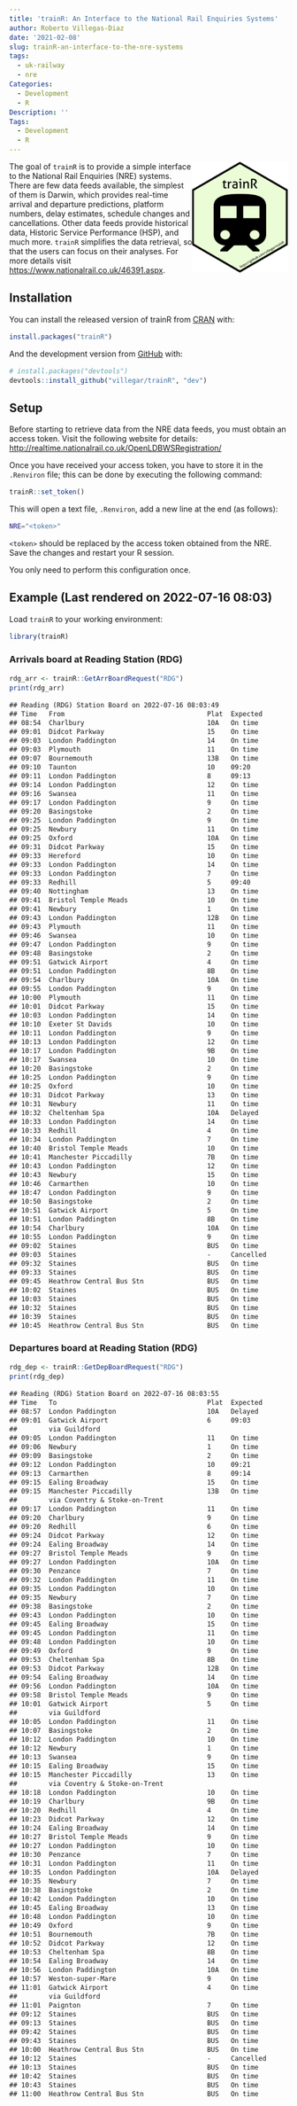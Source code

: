 ```yaml
---
title: 'trainR: An Interface to the National Rail Enquiries Systems'
author: Roberto Villegas-Diaz
date: '2021-02-08'
slug: trainR-an-interface-to-the-nre-systems
tags:
  - uk-railway
  - nre
Categories:
  - Development
  - R
Description: ''
Tags:
  - Development
  - R
---
```


<img src="https://raw.githubusercontent.com/villegar/trainR/main/inst/images/logo.png" alt="logo" align="right" height=200px/>

The goal of `trainR` is to provide a simple interface to the 
National Rail Enquiries (NRE) systems. There are few data feeds 
available, the simplest of them is Darwin, which provides real-time 
arrival and departure predictions, platform numbers, delay estimates, 
schedule changes and cancellations. Other data feeds provide historical 
data, Historic Service Performance (HSP), and much more. `trainR` 
simplifies the data retrieval, so that the users can focus on their 
analyses. For more details visit 
https://www.nationalrail.co.uk/46391.aspx.

## Installation

You can install the released version of trainR from [CRAN](https://CRAN.R-project.org) with:

``` r
install.packages("trainR")
```

And the development version from [GitHub](https://github.com/) with:

``` r
# install.packages("devtools")
devtools::install_github("villegar/trainR", "dev")
```

## Setup
Before starting to retrieve data from the NRE data feeds, you must obtain an access token. 
Visit the following website for details: http://realtime.nationalrail.co.uk/OpenLDBWSRegistration/

Once you have received your access token, you have to store it in the `.Renviron` file; this can be 
done by executing the following command:


```r
trainR::set_token()
```

This will open a text file, `.Renviron`, add a new line at the end (as follows):

```bash
NRE="<token>"
```

`<token>` should be replaced by the access token obtained from the NRE. Save the changes and restart 
your R session.

You only need to perform this configuration once.

## Example (Last rendered on 2022-07-16 08:03)

Load `trainR` to your working environment:

```r
library(trainR)
```

### Arrivals board at Reading Station (RDG)


```r
rdg_arr <- trainR::GetArrBoardRequest("RDG")
print(rdg_arr)
```

```
## Reading (RDG) Station Board on 2022-07-16 08:03:49
## Time   From                                    Plat  Expected
## 08:54  Charlbury                               10A   On time
## 09:01  Didcot Parkway                          15    On time
## 09:03  London Paddington                       14    On time
## 09:03  Plymouth                                11    On time
## 09:07  Bournemouth                             13B   On time
## 09:10  Taunton                                 10    09:20
## 09:11  London Paddington                       8     09:13
## 09:14  London Paddington                       12    On time
## 09:16  Swansea                                 11    On time
## 09:17  London Paddington                       9     On time
## 09:20  Basingstoke                             2     On time
## 09:25  London Paddington                       9     On time
## 09:25  Newbury                                 11    On time
## 09:25  Oxford                                  10A   On time
## 09:31  Didcot Parkway                          15    On time
## 09:33  Hereford                                10    On time
## 09:33  London Paddington                       14    On time
## 09:33  London Paddington                       7     On time
## 09:33  Redhill                                 5     09:40
## 09:40  Nottingham                              13    On time
## 09:41  Bristol Temple Meads                    10    On time
## 09:41  Newbury                                 1     On time
## 09:43  London Paddington                       12B   On time
## 09:43  Plymouth                                11    On time
## 09:46  Swansea                                 10    On time
## 09:47  London Paddington                       9     On time
## 09:48  Basingstoke                             2     On time
## 09:51  Gatwick Airport                         4     On time
## 09:51  London Paddington                       8B    On time
## 09:54  Charlbury                               10A   On time
## 09:55  London Paddington                       9     On time
## 10:00  Plymouth                                11    On time
## 10:01  Didcot Parkway                          15    On time
## 10:03  London Paddington                       14    On time
## 10:10  Exeter St Davids                        10    On time
## 10:11  London Paddington                       9     On time
## 10:13  London Paddington                       12    On time
## 10:17  London Paddington                       9B    On time
## 10:17  Swansea                                 10    On time
## 10:20  Basingstoke                             2     On time
## 10:25  London Paddington                       9     On time
## 10:25  Oxford                                  10    On time
## 10:31  Didcot Parkway                          13    On time
## 10:31  Newbury                                 11    On time
## 10:32  Cheltenham Spa                          10A   Delayed
## 10:33  London Paddington                       14    On time
## 10:33  Redhill                                 4     On time
## 10:34  London Paddington                       7     On time
## 10:40  Bristol Temple Meads                    10    On time
## 10:41  Manchester Piccadilly                   7B    On time
## 10:43  London Paddington                       12    On time
## 10:43  Newbury                                 15    On time
## 10:46  Carmarthen                              10    On time
## 10:47  London Paddington                       9     On time
## 10:50  Basingstoke                             2     On time
## 10:51  Gatwick Airport                         5     On time
## 10:51  London Paddington                       8B    On time
## 10:54  Charlbury                               10A   On time
## 10:55  London Paddington                       9     On time
## 09:02  Staines                                 BUS   On time
## 09:03  Staines                                 -     Cancelled
## 09:32  Staines                                 BUS   On time
## 09:33  Staines                                 BUS   On time
## 09:45  Heathrow Central Bus Stn                BUS   On time
## 10:02  Staines                                 BUS   On time
## 10:03  Staines                                 BUS   On time
## 10:32  Staines                                 BUS   On time
## 10:39  Staines                                 BUS   On time
## 10:45  Heathrow Central Bus Stn                BUS   On time
```

### Departures board at Reading Station (RDG)


```r
rdg_dep <- trainR::GetDepBoardRequest("RDG")
print(rdg_dep)
```

```
## Reading (RDG) Station Board on 2022-07-16 08:03:55
## Time   To                                      Plat  Expected
## 08:57  London Paddington                       10A   Delayed
## 09:01  Gatwick Airport                         6     09:03
##        via Guildford                           
## 09:05  London Paddington                       11    On time
## 09:06  Newbury                                 1     On time
## 09:09  Basingstoke                             2     On time
## 09:12  London Paddington                       10    09:21
## 09:13  Carmarthen                              8     09:14
## 09:15  Ealing Broadway                         15    On time
## 09:15  Manchester Piccadilly                   13B   On time
##        via Coventry & Stoke-on-Trent           
## 09:17  London Paddington                       11    On time
## 09:20  Charlbury                               9     On time
## 09:20  Redhill                                 6     On time
## 09:24  Didcot Parkway                          12    On time
## 09:24  Ealing Broadway                         14    On time
## 09:27  Bristol Temple Meads                    9     On time
## 09:27  London Paddington                       10A   On time
## 09:30  Penzance                                7     On time
## 09:32  London Paddington                       11    On time
## 09:35  London Paddington                       10    On time
## 09:35  Newbury                                 7     On time
## 09:38  Basingstoke                             2     On time
## 09:43  London Paddington                       10    On time
## 09:45  Ealing Broadway                         15    On time
## 09:45  London Paddington                       11    On time
## 09:48  London Paddington                       10    On time
## 09:49  Oxford                                  9     On time
## 09:53  Cheltenham Spa                          8B    On time
## 09:53  Didcot Parkway                          12B   On time
## 09:54  Ealing Broadway                         14    On time
## 09:56  London Paddington                       10A   On time
## 09:58  Bristol Temple Meads                    9     On time
## 10:01  Gatwick Airport                         5     On time
##        via Guildford                           
## 10:05  London Paddington                       11    On time
## 10:07  Basingstoke                             2     On time
## 10:12  London Paddington                       10    On time
## 10:12  Newbury                                 1     On time
## 10:13  Swansea                                 9     On time
## 10:15  Ealing Broadway                         15    On time
## 10:15  Manchester Piccadilly                   13    On time
##        via Coventry & Stoke-on-Trent           
## 10:18  London Paddington                       10    On time
## 10:19  Charlbury                               9B    On time
## 10:20  Redhill                                 4     On time
## 10:23  Didcot Parkway                          12    On time
## 10:24  Ealing Broadway                         14    On time
## 10:27  Bristol Temple Meads                    9     On time
## 10:27  London Paddington                       10    On time
## 10:30  Penzance                                7     On time
## 10:31  London Paddington                       11    On time
## 10:35  London Paddington                       10A   Delayed
## 10:35  Newbury                                 7     On time
## 10:38  Basingstoke                             2     On time
## 10:42  London Paddington                       10    On time
## 10:45  Ealing Broadway                         13    On time
## 10:48  London Paddington                       10    On time
## 10:49  Oxford                                  9     On time
## 10:51  Bournemouth                             7B    On time
## 10:52  Didcot Parkway                          12    On time
## 10:53  Cheltenham Spa                          8B    On time
## 10:54  Ealing Broadway                         14    On time
## 10:56  London Paddington                       10A   On time
## 10:57  Weston-super-Mare                       9     On time
## 11:01  Gatwick Airport                         4     On time
##        via Guildford                           
## 11:01  Paignton                                7     On time
## 09:12  Staines                                 BUS   On time
## 09:13  Staines                                 BUS   On time
## 09:42  Staines                                 BUS   On time
## 09:43  Staines                                 BUS   On time
## 10:00  Heathrow Central Bus Stn                BUS   On time
## 10:12  Staines                                 -     Cancelled
## 10:13  Staines                                 BUS   On time
## 10:42  Staines                                 BUS   On time
## 10:43  Staines                                 BUS   On time
## 11:00  Heathrow Central Bus Stn                BUS   On time
```
